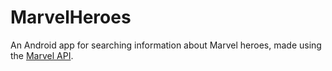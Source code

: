 # MarvelHeroes
An Android app for searching information about Marvel heroes, made using the [Marvel API](https://developer.marvel.com/documentation/getting_started).
